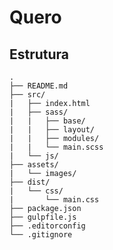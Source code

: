 # Quero

## Estrutura

    .
    ├── README.md
    ├── src/
    |   ├── index.html
    |   ├── sass/
    |   |   ├── base/
    |   |   ├── layout/
    |   |   ├── modules/
    |   |   └── main.scss
    |   └── js/
    ├── assets/
    |   └── images/
    ├── dist/
    |   └── css/
    |       └── main.css
    ├── package.json
    ├── gulpfile.js
    ├── .editorconfig
    └── .gitignore
